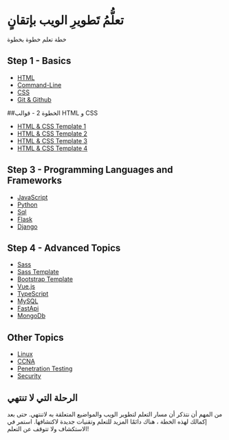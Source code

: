 # تعلُّمُ تَطويرِ الويب بإتقانٍ
خطة تعلم خطوة بخطوة



## Step 1 - Basics
- [HTML](#html)
- [Command-Line](#line-command)
- [CSS](#css) 
- [Git & Github](#git--github)

##الخطوة 2 - قوالب HTML و CSS

- [HTML & CSS Template 1](#html--css-template-1)
- [HTML & CSS Template 2](#html--css-template-2)
- [HTML & CSS Template 3](#html--css-template-3)
- [HTML & CSS Template 4](#html--css-template-4)

## Step 3 - Programming Languages and Frameworks
- [JavaScript](#javascript)
- [Python](#python)
- [Sql](#sql)
- [Flask](#flask)
- [Django](#django)

## Step 4 - Advanced Topics
- [Sass](#sass)
- [Sass Template](#sass-template)
- [Bootstrap Template](#bootstrap-template)
- [Vue.js](#vuejs)
- [TypeScript](#typescript)
- [MySQL](#mysql)
- [FastApi](#fastapi)
- [MongoDb](#MongoDb)

## Other Topics
- [Linux](#linux)
- [CCNA](#ccna)
- [Penetration Testing](#penetration-testing)
- [Security](#security)

## الرحلة التي لا تنتهي
من المهم أن نتذكر أن مسار التعلم لتطوير الويب والمواضيع المتعلقة به لاتنتهي. حتى بعد إكمالك لهذه الخطة ، هناك دائمًا المزيد للتعلم وتقنيات جديدة لاكتشافها. استمر في الاستكشاف ولا تتوقف عن التعلم!

